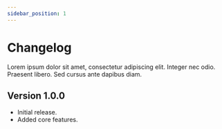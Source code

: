 ```yaml
---
sidebar_position: 1
---
```


# Changelog

Lorem ipsum dolor sit amet, consectetur adipiscing elit. Integer nec odio. Praesent libero. Sed cursus ante dapibus diam.

## Version 1.0.0
- Initial release.
- Added core features.